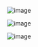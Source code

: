 ![image](https://user-images.githubusercontent.com/60442877/234152783-ebdf1f9d-8ed8-4e8b-a7f8-bbe33fc408cd.png)

![image](https://user-images.githubusercontent.com/60442877/234152960-31e08645-478f-496a-9858-94600d3e2164.png)

![image](https://user-images.githubusercontent.com/60442877/234153022-b41db92e-671a-4189-bb00-fef4ad07e875.png)
